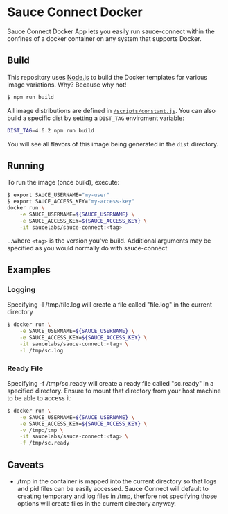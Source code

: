 Sauce Connect Docker
====================

Sauce Connect Docker App lets you easily run sauce-connect within the confines of a docker container on any system that supports Docker. 

## Build

This repository uses [Node.js](https://nodejs.org/en/) to build the Docker templates for various image variations. Why? Because why not!

```sh
$ npm run build
```

All image distributions are defined in [`/scripts/constant.js`](https://github.com/saucelabs/sauce-connect-docker/blob/5591268e7ce7f00a7cf8bf82846ba065f30fbdb1/scripts/constants.js#L5). You can also build a specific dist by setting a `DIST_TAG` enviroment variable:

```sh
DIST_TAG=4.6.2 npm run build
```

You will see all flavors of this image being generated in the `dist` directory.

## Running

To run the image (once build), execute:

```sh
$ export SAUCE_USERNAME="my-user"
$ export SAUCE_ACCESS_KEY="my-access-key"
docker run \
    -e SAUCE_USERNAME=${SAUCE_USERNAME} \
    -e SAUCE_ACCESS_KEY=${SAUCE_ACCESS_KEY} \
    -it saucelabs/sauce-connect:<tag>
```

...where `<tag>` is the version you've build. Additional arguments may be specified as you would normally do with sauce-connect

## Examples

### Logging
Specifying -l /tmp/file.log will create a file called "file.log" in the current directory

```sh
$ docker run \
    -e SAUCE_USERNAME=${SAUCE_USERNAME} \
    -e SAUCE_ACCESS_KEY=${SAUCE_ACCESS_KEY} \
    -it saucelabs/sauce-connect:<tag> \
    -l /tmp/sc.log
```

### Ready File
Specifying -f /tmp/sc.ready will create a ready file called "sc.ready" in a specified directory. Ensure to mount that directory from your host machine to be able to access it:

```sh
$ docker run \
    -e SAUCE_USERNAME=${SAUCE_USERNAME} \
    -e SAUCE_ACCESS_KEY=${SAUCE_ACCESS_KEY} \
    -v /tmp:/tmp \
    -it saucelabs/sauce-connect:<tag> \
    -f /tmp/sc.ready
```

## Caveats
- /tmp in the container is mapped into the current directory so that logs and pid files can be easily accessed. Sauce Connect will default to creating temporary and log files in /tmp, therfore not specifying those options will create files in the current directory anyway.
